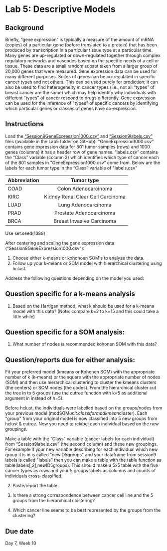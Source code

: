 # Lab 5: Descriptive Models

## Background

Briefly, “gene expression” is typically a measure of the amount of mRNA (copies) of a particular gene (before translated to a protein) that has been produced by transcription in a particular tissue type at a particular time.  Many genes are up-regulated or down-regulated together through complex regulatory networks and cascades based on the specific needs of a cell or tissue.  These data are a small random subset taken from a larger group of 20,000 genes that were measured.  Gene expression data can be used for many different purposes.  Suites of genes can be co-regulated in specific cancer types and not others. This can be used purely for prediction; it can also be used to find heterogeneity in cancer types (i.e., not all “types” of breast cancer are the same) which may help identify why individuals with different “types” of cancer respond to drugs differently. Gene expression can be used for the inference of "types" of specific cancers by identifying which particular genes or classes of genes have co-expression.  

## Instructions

Load the [“Session9GeneExpression1000.csv”](https://github.com/gwcbi/ResearchAnalyticsLabs/raw/master/Labs/Lab5/Session9GeneExpression1000.csv) and [“Session9labels.csv”](https://github.com/gwcbi/ResearchAnalyticsLabs/raw/master/Labs/Lab5/Session9labels.csv) files (available in the Lab5 folder on GitHub). "GeneExpression1000.csv” contains gene expression data for 801 tumor samples (rows) and 1000 genes (columns) it has a header row of gene names. “labels.csv” contains the “Class” variable (column 2) which identifies which type of cancer each of the 801 samples in "GeneExpression1000.csv” come from. Below are the labels for each tumor type in the “Class” variable of "labels.csv"

|  Abbreviation | Tumor type |
| :------------ | :--------------: |
| COAD | Colon Adenocarcinoma |
| KIRC | Kidney Renal Clear Cell Carcinoma |
| LUAD | Lung Adenocarcinoma |
| PRAD | Prostate Adenocarcinoma |
| BRCA | Breast Invasive Carcinoma |

Use set.seed(1389)

After centering and scaling the gene expression data (“Session9GeneExpression1000.csv”): 

1. Choose either k-means or kohonoen SOM's to analyze the data.
2. Follow up your k-means or SOM model with hierarchical clustering using hclust.


Address the following questions depending on the model you used:

## Question specific for a k-means analysis
1. Based on the Hartigan method, what k should be used for a k-means model with this data? (Note: compare k=2 to k=15 and this could take a little while)

## Question specific for a SOM analysis:
1. What number of nodes is recommended kohonen SOM with this data?

## Question/reports due for either analysis:

Fit your preferred model (kmeans or Kohonen SOM) with the appropriate number of k (k-means) or the square with the appropriate number of nodes (SOM) and then use hierarchical clustering to cluster the kmeans clusters (the centers) or SOM nodes (the codes). From the hierarchical cluster cut the tree in to 5 groups (use the cutree function with k=5 as additional argument in instead of h=5). 

Before hclust, the individuals were labelled based on the groups/nodes from your previous model (modSOM$unit.classif or modkmean$cluster).  Each "group" from your original model is now classified into 5 new groups from hclust & cutree.  Now you need to relabel each individual based on the new groupings.

Make a table with the “Class” variable (cancer labels for each individual) from “Session9labels.csv” (the second column) and these new groupings.  For example if your new variable describing for each individual which new group it is in is called "newID5groups" and your dataframe from session9 labels is called "labels" then you can make a table with the table function as table(labels[,2],newID5groups). This should make a 5x5 table with the five cancer types as rows and your 5 groups labels as columns and counts of individuals cross-classified.

2. Paste/report the table.

3. Is there a strong correspondence between cancer cell line and the 5 groups from the hierarchical clustering?

4. Which cancer line seems to be best represented by the groups from the clustering?

## Due date

Day 7, Week 10
